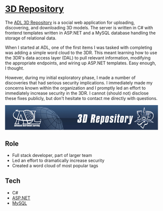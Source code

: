 # [3D Repository][3dr]

The [ADL 3D Repository][github] is a social web application for uploading, discovering, and downloading 3D models. The server is written in C# with frontend templates written in ASP.NET and a MySQL database handling the storage of relational data.

When I started at ADL, one of the first items I was tasked with completing was adding a simple word cloud to the 3DR. This meant learning how to use the 3DR's data access layer (DAL) to pull relevant information, modifying the appropriate endpoints, and wiring up ASP.NET templates. Easy enough, I thought.

However, during my initial exploratory phase, I made a number of discoveries that had serious security implications. I immediately made my concerns known within the organization and I promptly led an effort to immediately increase security in the 3DR. I cannot (should not) disclose these fixes publicly, but don't hesitate to contact me directly with questions.

![3DR Screenshot][screenshot]

## Role
* Full stack developer, part of larger team
* Led an effort to dramatically increase security
* Created a word cloud of most popular tags

## Tech
* C#
* [ASP.NET][asp]
* [MySQL][mysql]

[github]: https://github.com/adlnet/3D-Repository
[3dr]: https://3dr.adlnet.gov/
[screenshot]: ../../img/3dr.png

[mysql]: https://www.mysql.com/
[asp]: http://www.asp.net/
